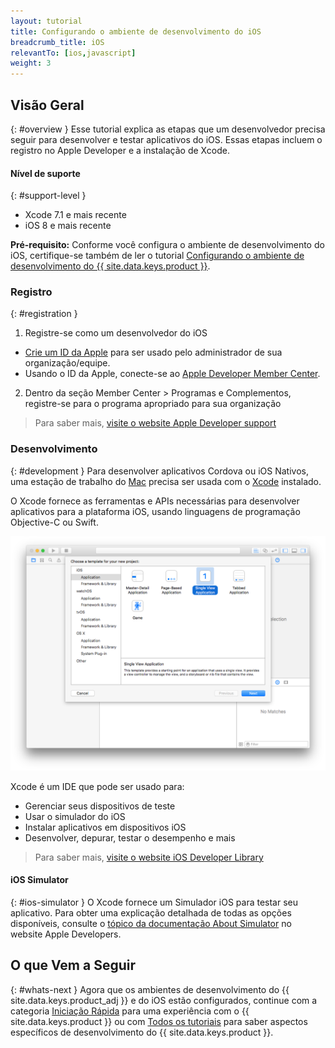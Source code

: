 ```yaml
---
layout: tutorial
title: Configurando o ambiente de desenvolvimento do iOS
breadcrumb_title: iOS
relevantTo: [ios,javascript]
weight: 3
---
```

<!-- NLS_CHARSET=UTF-8 -->
## Visão Geral
{: #overview }
Esse tutorial explica as etapas que um desenvolvedor precisa seguir para desenvolver e testar aplicativos do iOS. Essas etapas incluem o registro no Apple Developer e a instalação de Xcode.

#### Nível de suporte
{: #support-level }

* Xcode 7.1 e mais recente 
* iOS 8 e mais recente 

**Pré-requisito:** Conforme você configura o ambiente de desenvolvimento do iOS, certifique-se também de ler o tutorial [Configurando o ambiente de desenvolvimento do {{ site.data.keys.product }}](../mobilefirst/). 

### Registro
{: #registration }
1. Registre-se como um desenvolvedor do iOS 
 - [Crie um ID da Apple](https://appleid.apple.com/account) para ser usado pelo administrador de sua organização/equipe.
 - Usando o ID da Apple, conecte-se ao [Apple Developer Member Center](https://developer.apple.com/).
2. Dentro da seção Member Center > Programas e Complementos, registre-se para o programa apropriado para sua organização 

> Para saber mais, [visite o website Apple Developer support](https://developer.apple.com/support/)

### Desenvolvimento
{: #development }
Para desenvolver aplicativos Cordova ou iOS Nativos, uma estação de trabalho do [Mac](https://www.apple.com/mac/) precisa ser usada com o [Xcode](https://developer.apple.com/xcode/) instalado. 

O Xcode fornece as ferramentas e APIs necessárias para desenvolver aplicativos para a plataforma iOS, usando linguagens de programação Objective-C ou Swift.</p>

![IDE de xcode](xcode.png)

Xcode é um IDE que pode ser usado para:

- Gerenciar seus dispositivos de teste 
- Usar o simulador do iOS 
- Instalar aplicativos em dispositivos iOS 
- Desenvolver, depurar, testar o desempenho e mais 

> Para saber mais, [visite o website iOS Developer Library](https://developer.apple.com/library/ios/navigation/)

#### iOS Simulator
{: #ios-simulator }
O Xcode fornece um Simulador iOS para testar seu aplicativo. Para obter uma explicação detalhada de todas as opções disponíveis, consulte o [tópico da documentação About Simulator](https://developer.apple.com/library/ios/documentation/IDEs/Conceptual/iOS_Simulator_Guide/Introduction/Introduction.html) no website Apple Developers.

## O que Vem a Seguir
{: #whats-next }
Agora que os ambientes de desenvolvimento do {{ site.data.keys.product_adj }} e do iOS estão configurados, continue com a categoria [Iniciação Rápida](../../../quick-start/ios/) para uma experiência com o {{ site.data.keys.product }} ou com [Todos os tutoriais](../../../all-tutorials) para saber aspectos específicos de desenvolvimento do {{ site.data.keys.product }}. 

